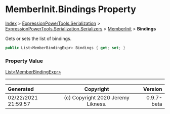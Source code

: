 ﻿# MemberInit.Bindings Property

[Index](../index.md) > [ExpressionPowerTools.Serialization](ExpressionPowerTools.Serialization.a.md) > [ExpressionPowerTools.Serialization.Serializers](ExpressionPowerTools.Serialization.Serializers.n.md) > [MemberInit](ExpressionPowerTools.Serialization.Serializers.MemberInit.cs.md) > **Bindings**

Gets or sets the list of bindings.

```csharp
public List<MemberBindingExpr> Bindings { get; set; }
```

### Property Value

 [List&lt;MemberBindingExpr>](https://docs.microsoft.com/dotnet/api/system.collections.generic.list-1) 


---

| Generated | Copyright | Version |
| :-- | :-: | --: |
| 02/22/2021 21:59:57 | (c) Copyright 2020 Jeremy Likness. | 0.9.7-beta |
